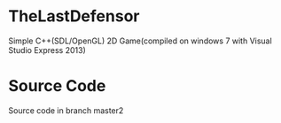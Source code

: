 # TheLastDefensor
Simple C++(SDL/OpenGL) 2D Game(compiled on windows 7 with Visual Studio Express 2013)
# Source Code
Source code in branch master2
